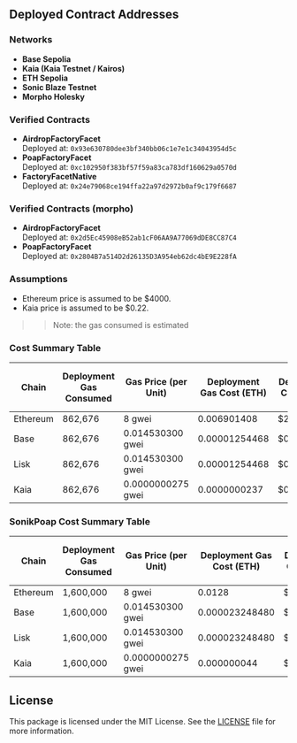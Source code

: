 ## Deployed Contract Addresses
### Networks
- **Base Sepolia**
- **Kaia (Kaia Testnet / Kairos)**
- **ETH Sepolia**
- **Sonic Blaze Testnet**
- **Morpho Holesky**



### Verified Contracts
- **AirdropFactoryFacet**  
  Deployed at: `0x93e630780dee3bf340bb06c1e7e1c34043954d5c`
- **PoapFactoryFacet**  
  Deployed at: `0xc102950f383bf57f59a83ca783df160629a0570d`
- **FactoryFacetNative**  
  Deployed at: `0x24e79068ce194ffa22a97d2972b0af9c179f6687`


### Verified Contracts (morpho)
- **AirdropFactoryFacet**  
  Deployed at: `0x2d5Ec45908eB52ab1cF06AA9A77069dDE8CC87C4`
- **PoapFactoryFacet**  
  Deployed at: `0x2804B7a514D2d26135D3A954eb62dc4bE9E228fA`


<!-- 
### Verified Contracts for kairos
>> createX is not avaliable on kairos
- **AirdropFactoryFacet**  
  Deployed at: `0x64Aa1f6657F93D17Bc6c11Cb2BF732c39031e064`
- **PoapFactoryFacet**  
  Deployed at: `0x49947BE492E984940Eb361C9CB3d43C2dAa87823` -->





### Assumptions
- Ethereum price is assumed to be $4000.
- Kaia price is assumed to be $0.22.

>> Note: the gas consumed is estimated

### Cost Summary Table
| Chain    | Deployment Gas Consumed | Gas Price (per Unit) | Deployment Gas Cost (ETH) | Deployment Cost (USD) | Claim Airdrop Gas Consumed | Claim Airdrop Gas Cost (ETH) | Claim Airdrop Cost (USD) |
| -------- | ----------------------- | -------------------- | ------------------------- | --------------------- | -------------------------- | ---------------------------- | ------------------------ |
| Ethereum | 862,676                 | 8 gwei               | 0.006901408               | $27.60                | 112,284                    | 0.000897872                  | $3.59                    |
| Base     | 862,676                 | 0.014530300 gwei     | 0.00001254468             | $0.05                 | 112,284                    | 0.0000011268432              | $0.0045                  |
| Lisk     | 862,676                 | 0.014530300 gwei     | 0.00001254468             | $0.05                 | 112,284                    | 0.0000011268432              | $0.0045                  |
| Kaia     | 862,676                 | 0.0000000275 gwei    | 0.0000000237              | $0.0000189            | 112,284                    | 0.00000000309                | $0.00000247              |

### SonikPoap Cost Summary Table
| Chain    | Deployment Gas Consumed | Gas Price (per Unit) | Deployment Gas Cost (ETH) | Deployment Cost (USD) | Claim Airdrop Gas Consumed | Claim Airdrop Gas Cost (ETH) | Claim Airdrop Cost (USD) |
| -------- | ----------------------- | -------------------- | ------------------------- | --------------------- | -------------------------- | ---------------------------- | ------------------------ |
| Ethereum | 1,600,000               | 8 gwei               | 0.0128                    | $51.20                | 127,666                    | 0.001021328                  | $4.09                    |
| Base     | 1,600,000               | 0.014530300 gwei     | 0.000023248480            | $0.093                | 127,666                    | 0.0000018551232              | $0.0074                  |
| Lisk     | 1,600,000               | 0.014530300 gwei     | 0.000023248480            | $0.093                | 127,666                    | 0.0000018551232              | $0.0074                  |
| Kaia     | 1,600,000               | 0.0000000275 gwei    | 0.000000044               | $0.0000352            | 127,666                    | 0.00000000351                | $0.00000281              |

## License
This package is licensed under the MIT License. See the [LICENSE](./LICENSE.md) file for more information.
